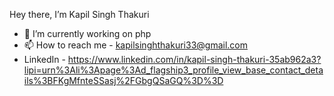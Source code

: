 Hey there, I’m Kapil Singh Thakuri

- 🌱 I’m currently working on php
- 📫 How to reach me - kapilsinghthakuri33@gmail.com
- LinkedIn - https://www.linkedin.com/in/kapil-singh-thakuri-35ab962a3?lipi=urn%3Ali%3Apage%3Ad_flagship3_profile_view_base_contact_details%3BFKgMfnteSSasj%2FGbgQSaGQ%3D%3D

<!---
KapilSinghThakuri/KapilSinghThakuri is a ✨ special ✨ repository because its `README.md` (this file) appears on your GitHub profile.
You can click the Preview link to take a look at your changes.
--->
